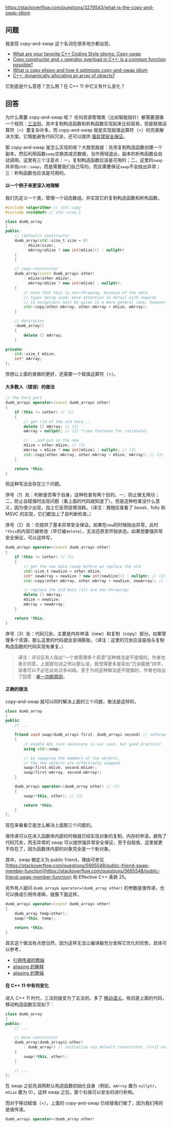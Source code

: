<https://stackoverflow.com/questions/3279543/what-is-the-copy-and-swap-idiom>

## 问题

我发现 copy-and-swap 这个名词在很多地方都出现，

- [What are your favorite C++ Coding Style idioms: Copy-swap](https://stackoverflow.com/questions/276173/what-are-your-favorite-c-coding-style-idioms/2034447#2034447)
- [Copy constructor and = operator overload in C++: is a common function possible?](https://stackoverflow.com/questions/1734628/copy-constructor-and-operator-overload-in-c-is-a-common-function-possible/1734640#1734640)
- [What is copy elision and how it optimizes copy-and-swap idiom](https://stackoverflow.com/questions/2143787/what-is-copy-elision-and-how-it-optimizes-copy-and-swap-idiom)
- [C++: dynamically allocating an array of objects?](https://stackoverflow.com/questions/255612/c-dynamically-allocating-an-array-of-objects/255744#255744)

它到底是什么意思？怎么用？在 C++ 11 中它又有什么变化？

## 回答

为什么需要 copy-and-swap 呢？ 任何资源管理类（比如智能指针）都需要遵循一个规则：[三法则](https://github.com/Hapoa/stackoverflow-top-cpp/blob/master/question/014%20-%20%E4%BB%80%E4%B9%88%E6%98%AF%E2%80%9C%E4%B8%89%E6%B3%95%E5%88%99%E2%80%9D%EF%BC%9F.md)。其中复制构造函数和析构函数实现起来比较容易，但是赋值运算符（=）要复杂许多，而 copy-and-swap 就是实现赋值运算符（=）的完美解决方案。它既能避免代码冗余，还可以提供 [强异常安全保证](https://en.wikipedia.org/wiki/Exception_safety)。

那 copy-and-swap 是怎么实现的呢？大致思路是：先用复制构造函数创建一个副本，然后利用函数`swap`交换其成员数据，当作用域退出，副本的析构函数会自动调用。这里有三个注意点：一，复制构造函数应该是可用的；二，这里的`swap`并非指`std::swap`，而是需要我们自己写的，而且需要保证`swap`不会抛出异常；三：析构函数也应该是可用的。

#### 以一个例子来更深入地理解

我们先定义一个类，管理一个动态数组，并实现它的复制构造函数和析构函数，

```c++
#include <algorithm> // std::copy
#include <cstddef> // std::size_t

class dumb_array
{
public:
    // (default) constructor
    dumb_array(std::size_t size = 0)
        : mSize(size),
          mArray(mSize ? new int[mSize]() : nullptr)
    {
    }

    // copy-constructor
    dumb_array(const dumb_array& other)
        : mSize(other.mSize),
          mArray(mSize ? new int[mSize] : nullptr),
    {
        // note that this is non-throwing, because of the data
        // types being used; more attention to detail with regards
        // to exceptions must be given in a more general case, however
        std::copy(other.mArray, other.mArray + mSize, mArray);
    }

    // destructor
    ~dumb_array()
    {
        delete [] mArray;
    }

private:
    std::size_t mSize;
    int* mArray;
};
```

但想让上面的类做的更好，还需要一个赋值运算符（=）。

#### 大多数人（错误）的做法

```c++
// the hard part
dumb_array& operator=(const dumb_array& other)
{
    if (this != &other) // (1)
    {
        // get rid of the old data...
        delete [] mArray; // (2)
        mArray = nullptr; // (2) *(see footnote for rationale)

        // ...and put in the new
        mSize = other.mSize; // (3)
        mArray = mSize ? new int[mSize] : nullptr; // (3)
        std::copy(other.mArray, other.mArray + mSize, mArray); // (3)
    }

    return *this;
}
```

但这种写法会存在三个问题。

序号（1）处：判断是否等于自身，这种检查有两个目的。一，防止做无用功；二，防止自赋值时出现问题（看上面的代码就知道了）。但是这种检查没什么意义，因为很少出现，加上它反而徒增消耗。（译注：我随后查看了 boost、folly 和 MSVC 的实现，它们都加上了自判断检查。）

序号（2）处：仅提供了基本异常安全保证。如果在`new`的时候抛出异常，此时`*this`的内容已被修改（早已被`delete`），无法还原至开始状态。如果想要强异常安全保证，可以这样写，

```c++
dumb_array& operator=(const dumb_array& other)
{
    if (this != &other) // (1)
    {
        // get the new data ready before we replace the old
        std::size_t newSize = other.mSize;
        int* newArray = newSize ? new int[newSize]() : nullptr; // (3)
        std::copy(other.mArray, other.mArray + newSize, newArray); // (3)

        // replace the old data (all are non-throwing)
        delete [] mArray;
        mSize = newSize;
        mArray = newArray;
    }

    return *this;
}
```

序号（3）处：代码冗余，主要是内存申请（new）和复制（copy）部分。如果管理多个资源，那么这里的代码就会变得膨胀。（译注：这里的冗余应该是指与复制构造函数的代码实现有重复。）

>译注：评论区有人指出“一个类管理多个资源”这种做法是不提倡的，作者也表示同意，上面那句话之所以那么说，我觉得更多是突出“冗余膨胀”四字，读者可以不必在此处过多纠结。至于为何这种做法是不提倡的，作者也给出了回答：[单一功能原则](https://zh.wikipedia.org/wiki/%E5%8D%95%E4%B8%80%E5%8A%9F%E8%83%BD%E5%8E%9F%E5%88%99)。

#### 正确的做法

copy-and-swap 就可以同时解决上面的三个问题，做法是这样的，

```c++
class dumb_array
{
public:
    // ...

    friend void swap(dumb_array& first, dumb_array& second) // nothrow
    {
        // enable ADL (not necessary in our case, but good practice)
        using std::swap;

        // by swapping the members of two objects,
        // the two objects are effectively swapped
        swap(first.mSize, second.mSize);
        swap(first.mArray, second.mArray);
    }

    dumb_array& operator=(dumb_array other) // (1)
    {
        swap(*this, other); // (2)

        return *this;
    }
};
```

现在来看看它是怎么解决上面那三个问题的。

值传递可以在进入函数体内部的时候就已经实现对象的复制，内存的申请，避免了代码冗余，而无异常的 swap 可以提供强异常安全保证，至于自赋值，这里就更不存在了，因为函数体内部的对象完全是一个新对象。

其中，swap 被定义为 public friend，理由可参见 [https://stackoverflow.com/questions/5695548/public-friend-swap-member-function](https://stackoverflow.com/questions/5695548/public-friend-swap-member-function) 和 Effective C++ 条款 25。

另外有人疑问 `dumb_array& operator=(dumb_array other)` 的参数是值传递，也可以换成引用传递嘛，就像下面这样，

```c++
dumb_array& operator=(const dumb_array& other)
{
    dumb_array temp(other);
    swap(*this, temp);

    return *this;
}
```

其实这个做法有点想当然，因为这样无法让编译器充分发挥它优化的优势，具体可以参考，

- [引用传递的弊端](https://stackoverflow.com/questions/261567/function-parameters-copy-or-pointer/261598#261598)
- [aliasing 的解释](https://zh.wikipedia.org/wiki/%E5%88%AB%E5%90%8D_(%E8%AE%A1%E7%AE%97))
- [aliasing 的弊端](https://stackoverflow.com/questions/9709261/what-is-aliasing-and-how-does-it-affect-performance)

#### 在 C++ 11 中有何变化

进入 C++ 11 时代，三法则就变为了五法则，多了 [移动语义](https://stackoverflow.com/questions/3106110/what-is-move-semantics)。依旧是上面的代码，移动构造函数实现如下：

```c++
class dumb_array
{
public:
    // ...

    // move constructor
    dumb_array(dumb_array&& other)
        : dumb_array() // initialize via default constructor, C++11 only
    {
        swap(*this, other);
    }

    // ...
};
```

在 swap 之前先调用默认构造函数初始化自身（例如，`mArray` 置为 `nullptr`，`mSize` 置为 0），这样 swap 之后，那个右值可以安全的进行析构。

而对于移动赋值（=），上面的 copy-and-swap 已经替我们做了，因为我们用的是值传递。

```c++
dumb_array& operator=(dumb_array other)
```
